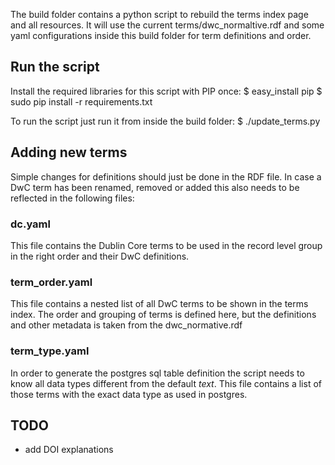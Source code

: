 The build folder contains a python script to rebuild the terms index page and all resources.
It will use the current terms/dwc_normaltive.rdf and some yaml configurations inside this build folder for term definitions and order.

## Run the script
Install the required libraries for this script with PIP once:
$ easy_install pip
$ sudo pip install -r requirements.txt

To run the script just run it from inside the build folder:
$ ./update_terms.py


## Adding new terms
Simple changes for definitions should just be done in the RDF file.
In case a DwC term has been renamed, removed or added this also needs to be reflected in the following files:

### dc.yaml
This file contains the Dublin Core terms to be used in the record level group in the right order and their DwC definitions.

### term_order.yaml
This file contains a nested list of all DwC terms to be shown in the terms index.
The order and grouping of terms is defined here, but the definitions and other metadata is taken from the dwc_normative.rdf

### term_type.yaml
In order to generate the postgres sql table definition the script needs to know all data types different from the default _text_.
This file contains a list of those terms with the exact data type as used in postgres.



## TODO
 - add DOI explanations
